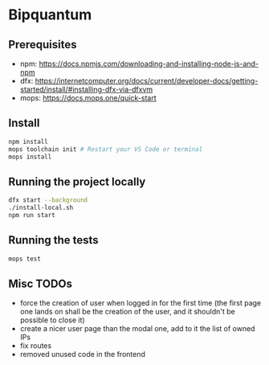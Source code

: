# Bipquantum

## Prerequisites

- npm: https://docs.npmjs.com/downloading-and-installing-node-js-and-npm
- dfx: https://internetcomputer.org/docs/current/developer-docs/getting-started/install/#installing-dfx-via-dfxvm
- mops: https://docs.mops.one/quick-start

## Install
```bash
npm install
mops toolchain init # Restart your VS Code or terminal
mops install
```

## Running the project locally

```bash
dfx start --background
./install-local.sh
npm run start
```

## Running the tests

```bash
mops test
```

## Misc TODOs
 - force the creation of user when logged in for the first time (the first page one lands on shall be the creation of the user, and it shouldn't be possible to close it)
 - create a nicer user page than the modal one, add to it the list of owned IPs
 - fix routes
 - removed unused code in the frontend
